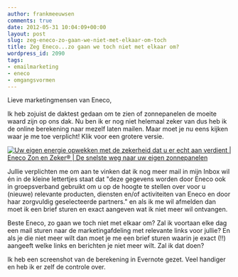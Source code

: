 ```yaml
---
author: frankmeeuwsen
comments: true
date: 2012-05-31 10:04:09+00:00
layout: post
slug: zeg-eneco-zo-gaan-we-niet-met-elkaar-om-toch
title: Zeg Eneco...zo gaan we toch niet met elkaar om?
wordpress_id: 2090
tags:
- emailmarketing
- eneco
- omgangsvormen
---
```


Lieve marketingmensen van Eneco,

Ik heb zojuist de daktest gedaan om te zien of zonnepanelen de moeite waard zijn op ons dak. Nu ben ik er nog niet helemaal zeker van dus heb ik de online berekening naar mezelf laten mailen. Maar moet je nu eens kijken waar je me toe verplicht! Klik voor een grotere versie.




[![Uw eigen energie opwekken met de zekerheid dat u er echt aan verdient | Eneco Zon en Zeker® | De snelste weg naar uw eigen zonnepanelen](https://img.skitch.com/20120531-8pxsd51bbqbmtbudyqr28cchwb.preview.jpg)](https://skitch.com/e-frankmeeuwsen/87aab/uw-eigen-energie-opwekken-met-de-zekerheid-dat-u-er-echt-aan-verdient-eneco-zon-en-zeker-de-snelste-weg-naar-uw-eigen-zonnepanelen)  





Jullie verplichten me om aan te vinken dat ik nog meer mail in mijn Inbox wil én in de kleine lettertjes staat dat "deze gegevens worden door Eneco ook in groepsverband gebruikt om u op de hoogte te stellen over voor u (nieuwe) relevante producten, diensten en/of activiteiten van Eneco en door haar zorgvuldig geselecteerde partners." en als ik me wil afmelden dan moet ik een brief sturen en exact aangeven wat ik niet meer wil ontvangen.

Beste Eneco, zo gaan we toch niet met elkaar om? Zal ik voortaan elke dag een mail sturen naar de marketingafdeling met relevante links voor jullie? En als je die niet meer wilt dan moet je me een brief sturen waarin je exact (!!) aangeeft welke links en berichten je niet meer wilt. Zal ik dat doen?

Ik heb een screenshot van de berekening in Evernote gezet. Veel handiger en heb ik er zelf de controle over.
